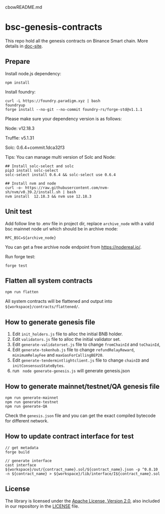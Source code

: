 cbowREADME.md

# bsc-genesis-contracts

This repo hold all the genesis contracts on Binance Smart chain. More details in [doc-site](https://docs.bnbchain.org/docs/learn/system-contract).

## Prepare

Install node.js dependency:
```shell script
npm install
```

Install foundry:
```shell script
curl -L https://foundry.paradigm.xyz | bash
foundryup
forge install --no-git --no-commit foundry-rs/forge-std@v1.1.1
```

Please make sure your dependency version is as follows:

Node: v12.18.3 

Truffle: v5.1.31 

Solc: 0.6.4+commit.1dca32f3

Tips: You can manage multi version of Solc and Node:
```Shell
## Install solc-select and solc
pip3 install solc-select
solc-select install 0.6.4 && solc-select use 0.6.4

## Install nvm and node
curl -o- https://raw.githubusercontent.com/nvm-sh/nvm/v0.39.2/install.sh | bash
nvm install  12.18.3 && nvm use 12.18.3
```

## Unit test

Add follow line to .env file in project dir, replace `archive_node` with a valid bsc mainnet node url which should be in archive mode:

```text
RPC_BSC=${archive_node}
```

You can get a free archive node endpoint from https://nodereal.io/.

Run forge test:
```shell script
forge test
```

## Flatten all system contracts

```shell script
npm run flatten
```

All system contracts will be flattened and output into `${workspace}/contracts/flattened/`.

## How to generate genesis file

1. Edit `init_holders.js` file to alloc the initial BNB holder.
2. Edit `validators.js` file to alloc the initial validator set.
3. Edit `generate-validatorset.js` file to change `fromChainId` and `toChainId`,
4. Edit `generate-tokenhub.js` file to change `refundRelayReward`, `minimumRelayFee` and `maxGasForCallingBEP20`.
5. Edit `generate-tendermintlightclient.js` file to change `chainID` and `initConsensusStateBytes`.
6. run ` node generate-genesis.js` will generate genesis.json

## How to generate mainnet/testnet/QA genesis file

```shell 
npm run generate-mainnet
npm run generate-testnet
npm run generate-QA
```
Check the `genesis.json` file and you can get the exact compiled bytecode for different network.

## How to update contract interface for test

```shell script
// get metadata
forge build

// generate interface
cast interface ${workspace}/out/{contract_name}.sol/${contract_name}.json -p ^0.8.10 -n ${contract_name} > ${workspace}/lib/interface/I${contract_name}.sol
```

## License

The library is licensed under the [Apache License, Version 2.0](https://www.apache.org/licenses/LICENSE-2.0),
also included in our repository in the [LICENSE](LICENSE) file.

